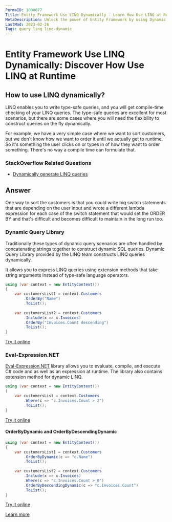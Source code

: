 ```yaml
---
PermaID: 1000077
Title: Entity Framework Use LINQ Dynamically - Learn How Use LINQ at Runtime
MetaDescription: Unlock the power of Entity Framework by using Dynamic LINQ at runtime. Learn how to specify where clause or order by clause at runtime.
LastMod: 2023-02-26
Tags: query linq linq-dynamic
---
```


# Entity Framework Use LINQ Dynamically: Discover How Use LINQ at Runtime

## How to use LINQ dynamically? 

LINQ enables you to write type-safe queries, and you will get compile-time checking of your LINQ queries. The type-safe queries are excellent for most scenarios, but there are some cases where you will need the flexibility to construct queries on the fly dynamically. 

For example, we have a very simple case where we want to sort customers, but we don't know how we want to order it until we actually get to runtime. So it's something the user clicks on or types in of how they want to order something. There's no way a compile time can formulate that.

### StackOverflow Related Questions

- [Dynamically generate LINQ queries](https://stackoverflow.com/questions/9505189/dynamically-generate-linq-queries)

## Answer

One way to sort the customers is that you could write big switch statements that are depending on the user input and wrote a different lambda expression for each case of the switch statement that would set the ORDER BY and that's difficult and becomes difficult to maintain in the long run too.

### Dynamic Query Library

Traditionally these types of dynamic query scenarios are often handled by concatenating strings together to construct dynamic SQL queries. Dynamic Query Library provided by the LINQ team constructs LINQ queries dynamically.

It allows you to express LINQ queries using extension methods that take string arguments instead of type-safe language operators.  


```csharp
using (var context = new EntityContext())
{
    var customersList1 = context.Customers
        .OrderBy("Name")
        .ToList();
    
    var customersList2 = context.Customers
        .Include(x => x.Invoices)
        .OrderBy("Invoices.Count descending")
        .ToList();    
}
```
[Try it online](https://dotnetfiddle.net/NOP2Mx)

### Eval-Expression.NET

[Eval-Expression.NET](https://github.com/zzzprojects/Eval-Expression.NET) library allows you to evaluate, compile, and execute C# code and as well as an expression at runtime. The library also contains extension method for dynamic LINQ.


```csharp
using (var context = new EntityContext())
{
    var customersList = context.Customers
        .Where(c => "c.Invoices.Count > 2")
        .ToList();    
}
```

[Try it online](https://dotnetfiddle.net/X6LLpf)

#### OrderByDynamic and OrderByDescendingDynamic


```csharp
using (var context = new EntityContext())
{
    var customersList1 = context.Customers
        .OrderByDynamic(c => "c.Name")
        .ToList();
    
    var customersList2 = context.Customers
        .Include(x => x.Invoices)
        .Where(c => "c.Invoices.Count > 0")
        .OrderByDescendingDynamic(c => "c.Invoices.Count")
        .ToList();    
}
```

[Try it online](https://dotnetfiddle.net/oxSl3s)

[Learn more](https://eval-expression.net/linq-dynamic)